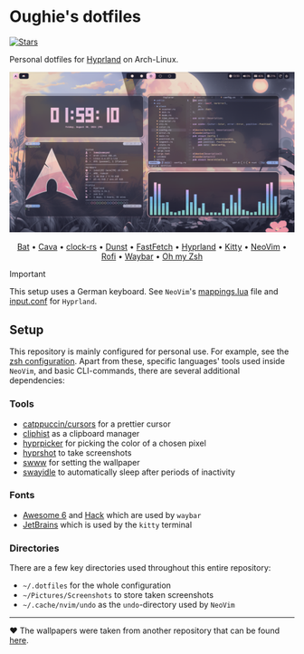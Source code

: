 # Oughie's dotfiles

[![Stars](https://img.shields.io/github/stars/Oughie/dotfiles)](https://github.com/Oughie/dotfiles/stargazers)

Personal dotfiles for [Hyprland](https://hyprland.org/) on Arch-Linux.

![Screenshot](screenshots/hyprland.png)

<p align="center">
    <a href=".config/bat">Bat</a> •
    <a href=".config/cava">Cava</a> •
    <a href=".config/clock-rs">clock-rs</a> •
    <a href=".config/dunst">Dunst</a> •
    <a href=".config/fastfetch">FastFetch</a> •
    <a href=".config/hypr">Hyprland</a> •
    <a href=".config/kitty">Kitty</a> •
    <a href=".config/nvim">NeoVim</a> •
    <a href=".config/rofi">Rofi</a> •
    <a href=".config/waybar">Waybar</a> •
    <a href=".config/zsh">Oh my Zsh</a>
</p>

> [!IMPORTANT]
> This setup uses a German keyboard. See `NeoVim`'s [mappings.lua][mappings-lua] file and [input.conf][input-conf] for `Hyprland`.

## Setup

This repository is mainly configured for personal use. For example, see the [zsh configuration][zshrc].
Apart from these, specific languages' tools used inside `NeoVim`, and basic CLI-commands, there are several additional dependencies:

### Tools

- [catppuccin/cursors](https://github.com/catppuccin/cursors) for a prettier cursor  
- [cliphist](https://github.com/sentriz/cliphist) as a clipboard manager  
- [hyprpicker](https://github.com/hyprwm/hyprpicker) for picking the color of a chosen pixel  
- [hyprshot](https://github.com/Gustash/Hyprshot) to take screenshots  
- [swww](https://github.com/LGFae/swww) for setting the wallpaper  
- [swayidle](https://github.com/swaywm/swayidle) to automatically sleep after periods of inactivity  

### Fonts
- [Awesome 6](https://fontawesome.com/) and [Hack](https://www.nerdfonts.com/) which are used by `waybar`  
- [JetBrains](https://www.nerdfonts.com/) which is used by the `kitty` terminal  

### Directories

There are a few key directories used throughout this entire repository:

- `~/.dotfiles` for the whole configuration  
- `~/Pictures/Screenshots` to store taken screenshots  
- `~/.cache/nvim/undo` as the `undo`-directory used by `NeoVim`  

---

:heart: The wallpapers were taken from another repository that can be found [here](https://github.com/orxngc/walls-catppuccin-mocha).

[zshrc]: https://github.com/Oughie/dotfiles/blob/main/.config/zsh/.zshrc
[mappings-lua]: https://github.com/Oughie/dotfiles/blob/main/.config/nvim/lua/user/mappings.lua?plain=1#L16-L19
[input-conf]: https://github.com/Oughie/dotfiles/blob/7fe0b77fd02e33a068c71bb5c35dc62c51c96847/.config/hypr/modules/input.conf?plain=1#L2

